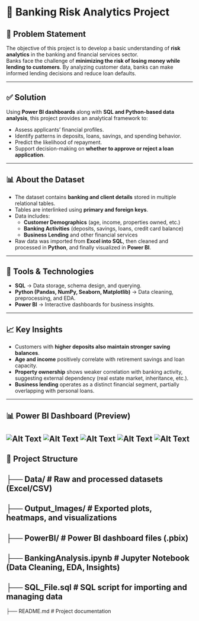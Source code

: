 # 🏦 Banking Risk Analytics Project  

## 📌 Problem Statement  
The objective of this project is to develop a basic understanding of **risk analytics** in the banking and financial services sector.  
Banks face the challenge of **minimizing the risk of losing money while lending to customers**. By analyzing customer data, banks can make informed lending decisions and reduce loan defaults.  

---

## ✅ Solution  
Using **Power BI dashboards** along with **SQL and Python-based data analysis**, this project provides an analytical framework to:  
- Assess applicants’ financial profiles.  
- Identify patterns in deposits, loans, savings, and spending behavior.  
- Predict the likelihood of repayment.  
- Support decision-making on **whether to approve or reject a loan application**.  

---

## 📊 About the Dataset  
- The dataset contains **banking and client details** stored in multiple relational tables.  
- Tables are interlinked using **primary and foreign keys**.  
- Data includes:  
  - **Customer Demographics** (age, income, properties owned, etc.)  
  - **Banking Activities** (deposits, savings, loans, credit card balance)  
  - **Business Lending** and other financial services  
- Raw data was imported from **Excel into SQL**, then cleaned and processed in **Python**, and finally visualized in **Power BI**.  

---

## 🔧 Tools & Technologies  
- **SQL** → Data storage, schema design, and querying.  
- **Python (Pandas, NumPy, Seaborn, Matplotlib)** → Data cleaning, preprocessing, and EDA.  
- **Power BI** → Interactive dashboards for business insights.  

---

## 📈 Key Insights  
- Customers with **higher deposits also maintain stronger saving balances**.  
- **Age and income** positively correlate with retirement savings and loan capacity.  
- **Property ownership** shows weaker correlation with banking activity, suggesting external dependency (real estate market, inheritance, etc.).  
- **Business lending** operates as a distinct financial segment, partially overlapping with personal loans.  

---

## 📊 Power BI Dashboard (Preview)  
![Alt Text](https://github.com/BhaskarDeka007/Data_Analysis_Projects/blob/main/End2End_Banking_Analysis/Output_Images/PowerBI_DashBoard_Images/Home_page.png)
![Alt Text](https://github.com/BhaskarDeka007/Data_Analysis_Projects/blob/main/End2End_Banking_Analysis/Output_Images/PowerBI_DashBoard_Images/Deposit_analysis.png)
![Alt Text](https://github.com/BhaskarDeka007/Data_Analysis_Projects/blob/main/End2End_Banking_Analysis/Output_Images/PowerBI_DashBoard_Images/Loan_analysis.png)
![Alt Text](https://github.com/BhaskarDeka007/Data_Analysis_Projects/blob/main/End2End_Banking_Analysis/Output_Images/PowerBI_DashBoard_Images/Summary.png)
![Alt Text](https://github.com/BhaskarDeka007/Data_Analysis_Projects/blob/main/End2End_Banking_Analysis/Output_Images/PowerBI_DashBoard_Images/Drill_Through.png)
---

## 📂 Project Structure  
├── Data/ # Raw and processed datasets (Excel/CSV)
---
├── Output_Images/ # Exported plots, heatmaps, and visualizations
---
├── PowerBI/ # Power BI dashboard files (.pbix)
---
├── BankingAnalysis.ipynb # Jupyter Notebook (Data Cleaning, EDA, Insights)
---
├── SQL_File.sql # SQL script for importing and managing data
---
├── README.md # Project documentation

